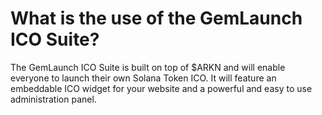 # What is the use of the GemLaunch ICO Suite?

The GemLaunch ICO Suite is built on top of $ARKN and will enable everyone to launch their own Solana Token ICO. It will feature an embeddable ICO widget for your website and a powerful and easy to use administration panel.
